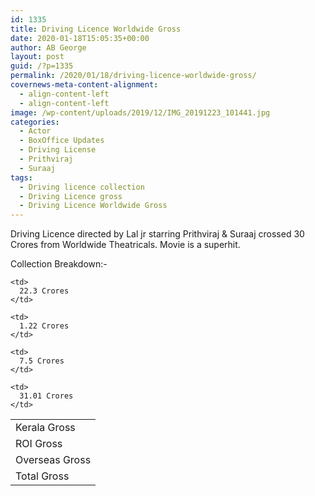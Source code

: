 ```yaml
---
id: 1335
title: Driving Licence Worldwide Gross
date: 2020-01-18T15:05:35+00:00
author: AB George
layout: post
guid: /?p=1335
permalink: /2020/01/18/driving-licence-worldwide-gross/
covernews-meta-content-alignment:
  - align-content-left
  - align-content-left
image: /wp-content/uploads/2019/12/IMG_20191223_101441.jpg
categories:
  - Actor
  - BoxOffice Updates
  - Driving License
  - Prithviraj
  - Suraaj
tags:
  - Driving licence collection
  - Driving Licence gross
  - Driving Licence Worldwide Gross
---
```

Driving Licence directed by Lal jr starring Prithviraj & Suraaj crossed 30 Crores from Worldwide Theatricals. Movie is a superhit.

Collection Breakdown:-

<table class="wp-block-table">
  <tr>
    <td>
      Kerala Gross
    </td>
    
    <td>
      22.3 Crores
    </td>
  </tr>
  
  <tr>
    <td>
      ROI Gross
    </td>
    
    <td>
      1.22 Crores
    </td>
  </tr>
  
  <tr>
    <td>
      Overseas Gross
    </td>
    
    <td>
      7.5 Crores
    </td>
  </tr>
  
  <tr>
    <td>
      Total Gross
    </td>
    
    <td>
      31.01 Crores
    </td>
  </tr>
</table>